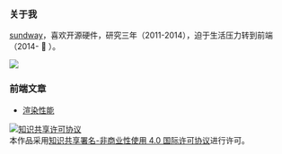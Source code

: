 ### 关于我
[sundway](http://weibo.com/sundway)，喜欢开源硬件，研究三年（2011-2014），迫于生活压力转到前端（2014- 🐶 ）。

![](https://gw.alicdn.com/tps/TB1B1MNKpXXXXa1XXXXXXXXXXXX-389-267.png)

### 前端文章
* [渲染性能](https://github.com/sundway/blog/issues/2)



<a rel="license" href="http://creativecommons.org/licenses/by-nc/4.0/"><img alt="知识共享许可协议" style="border-width:0" src="https://i.creativecommons.org/l/by-nc/4.0/88x31.png" /></a><br />本作品采用<a rel="license" href="http://creativecommons.org/licenses/by-nc/4.0/">知识共享署名-非商业性使用 4.0 国际许可协议</a>进行许可。
